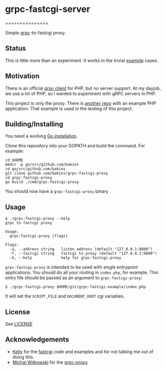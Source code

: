 # grpc-fastcgi-server
===============

Simple [grpc](http://www.grpc.io/)-to-fastcgi proxy.

## Status

This is little more than an experiment.  It works in the trivial [example](https://github.com/bakins/grpc-fastcgi-example) cases.

## Motivation

There is an official
[grpc client](http://www.grpc.io/docs/tutorials/basic/php.html)
for PHP, but no server support.  At my dayjob, we use a lot of PHP, so I wanted
to experiment with gRPC servers in PHP.

This project is only the proxy. There is [another repo](https://github.com/bakins/grpc-fastcgi-example) with an example PHP
application.  That example is used in the testing of this project.

## Building/Installing

You need a working [Go installation](https://golang.org/doc/install#install).

Clone this repository into your GOPATH and build the command. For example:

```shell
cd $HOME
mkdir -p go/src/github.com/bakins
cd go/src/github.com/bakins
git clone github.com/bakins/grpc-fastcgi-proxy
cd grpc-fastcgi-proxy
go build ./cmd/grpc-fastcgi-proxy
```

You should now have a `grpc-fastcgi-proxy` binary

## Usage

```shell
$ ./grpc-fastcgi-proxy --help
grpc to fastcgi proxy

Usage:
  grpc-fastcgi-proxy [flags]

Flags:
  -a, --address string   listen address (default "127.0.0.1:8080")
  -f, --fastcgi string   fastcgi to proxy (default "127.0.0.1:9000")
  -h, --help             help for grpc-fastcgi-proxy
```

`grpc-fastcgi-proxy` is intended to be used with single entrypoint applications.
You should do all your routing in `index.php`, for example.  This entry file should 
be passed as an argument to `grpc-fastcgi-proxy`:

```shell
$ ./grpc-fastcgi-proxy $HOME/git/grpc-fastcgi-example/index.php
```

It will set the `SCRIPT_FILE` and `DOCUMENT_ROOT` cgi variables.

## License

See [LICENSE](./LICENSE)

## Acknowledgements

- [Kelly](https://github.com/kellegous) for the [fastcgi](https://github.com/kellegous/fcgi) code and examples and for not talking me out of doing this.
- [Michal Witkowski](https://github.com/mwitkow) for the [grpc-proxy](https://github.com/mwitkow/grpc-proxy).
